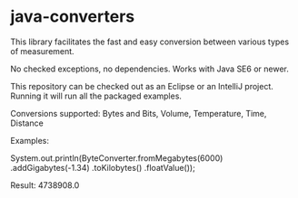 java-converters
===============

This library facilitates the fast and easy conversion between various types of measurement.

No checked exceptions, no dependencies. Works with Java SE6 or newer.

This repository can be checked out as an Eclipse or an IntelliJ project. Running it will run all the packaged examples.

Conversions supported: Bytes and Bits, Volume, Temperature, Time, Distance

Examples:

System.out.println(ByteConverter.fromMegabytes(6000)
				.addGigabytes(-1.34)
				.toKilobytes()
				.floatValue());
				
Result: 4738908.0
